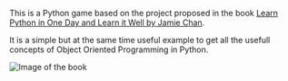 This is a Python game based on the project proposed in the book [Learn Python in One Day and Learn it Well by Jamie Chan](https://www.amazon.com/Python-2nd-Beginners-Hands-Project-ebook/dp/B071Z2Q6TQ).

It is a simple but at the same time useful example to get all the usefull concepts of Object Oriented Programming in Python.

![Image of the book](https://images-na.ssl-images-amazon.com/images/I/61Y5pl3FF0L.jpg)
